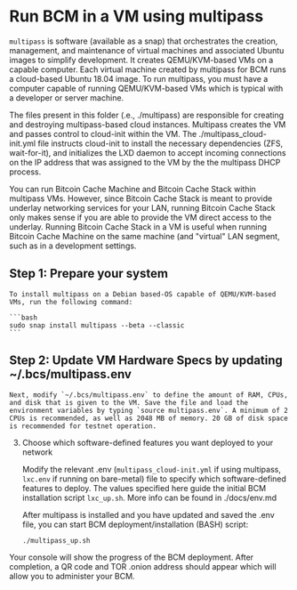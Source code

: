 # Run BCM in a VM using multipass

`multipass` is software (available as a snap) that orchestrates the creation, management, and maintenance of virtual machines and associated Ubuntu images to simplify development. It creates QEMU/KVM-based VMs on a capable computer. Each virtual machine created by multipass for BCM runs a cloud-based Ubuntu 18.04 image. To run multipass, you must have a computer capable of running QEMU/KVM-based VMs which is typical with a developer or server machine.

The files present in this folder (.e., ./multipass) are responsible for creating and destroying multipass-based cloud instances. Multipass creates the VM and passes control to cloud-init within the VM.  The ./multipass_cloud-init.yml file instructs cloud-init to install the necessary dependencies (ZFS, wait-for-it), and initializes the LXD daemon to accept incoming connections on the IP address that was assigned to the VM by the the multipass DHCP process.

You can run Bitcoin Cache Machine and Bitcoin Cache Stack within multipass VMs. However, since Bitcoin Cache Stack is meant to provide underlay networking services for your LAN, running Bitcoin Cache Stack only makes sense if you are able to provide the VM direct access to the underlay. Running Bitcoin Cache Stack in a VM is useful when running Bitcoin Cache Machine on the same machine (and "virtual" LAN segment, such as in a development settings.

## Step 1: Prepare your system

    To install multipass on a Debian based-OS capable of QEMU/KVM-based VMs, run the following command:

    ```bash
    sudo snap install multipass --beta --classic
    ```

## Step 2: Update VM Hardware Specs by updating ~/.bcs/multipass.env

    Next, modify `~/.bcs/multipass.env` to define the amount of RAM, CPUs, and disk that is given to the VM. Save the file and load the environment variables by typing `source multipass.env`. A minimum of 2 CPUs is recommended, as well as 2048 MB of memory. 20 GB of disk space is recommended for testnet operation.

3. Choose which software-defined features you want deployed to your network

    Modify the relevant .env (`multipass_cloud-init.yml` if using multipass, `lxc.env` if running on bare-metal) file to specify which software-defined features to deploy. The values specified here guide the initial BCM installation script `lxc_up.sh`. More info can be found in ./docs/env.md

    After multipass is installed and you have updated and saved the .env file, you can start BCM deployment/installation (BASH) script:

    ```bash
    ./multipass_up.sh
    ```

Your console will show the progress of the BCM deployment. After completion, a QR code and TOR .onion address should appear which will allow you to administer your BCM.
